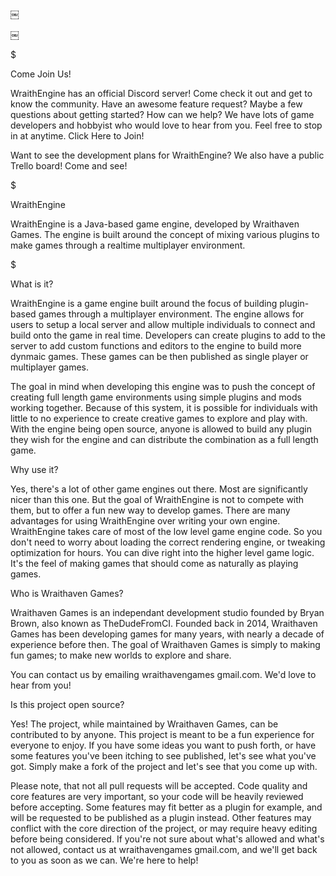 ￼

￼


$

Come Join Us!

WraithEngine has an official Discord server! Come check it out and get to know the community. Have an awesome feature request? Maybe a few questions about getting started? How can we help? We have lots of game developers and hobbyist who would love to hear from you. Feel free to stop in at anytime.
Click Here to Join!

Want to see the development plans for WraithEngine? We also have a public Trello board!
Come and see!

$

WraithEngine

WraithEngine is a Java-based game engine, developed by Wraithaven Games. The engine is built around the concept of mixing various plugins to make games through a realtime multiplayer environment.


$

What is it?

WraithEngine is a game engine built around the focus of building plugin-based games through a multiplayer environment. The engine allows for users to setup a local server and allow multiple individuals to connect and build onto the game in real time. Developers can create plugins to add to the server to add custom functions and editors to the engine to build more dynmaic games. These games can be then published as single player or multiplayer games.

The goal in mind when developing this engine was to push the concept of creating full length game environments using simple plugins and mods working together. Because of this system, it is possible for individuals with little to no experience to create creative games to explore and play with. With the engine being open source, anyone is allowed to build any plugin they wish for the engine and can distribute the combination as a full length game.

Why use it?

Yes, there's a lot of other game engines out there. Most are significantly nicer than this one. But the goal of WraithEngine is not to compete with them, but to offer a fun new way to develop games. There are many advantages for using WraithEngine over writing your own engine. WraithEngine takes care of most of the low level game engine code. So you don't need to worry about loading the correct rendering engine, or tweaking optimization for hours. You can dive right into the higher level game logic. It's the feel of making games that should come as naturally as playing games.

Who is Wraithaven Games?

Wraithaven Games is an independant development studio founded by Bryan Brown, also known as TheDudeFromCI. Founded back in 2014, Wraithaven Games has been developing games for many years, with nearly a decade of experience before then. The goal of Wraithaven Games is simply to making fun games; to make new worlds to explore and share.

You can contact us by emailing wraithavengames gmail.com. We'd love to hear from you!

Is this project open source?

Yes! The project, while maintained by Wraithaven Games, can be contributed to by anyone. This project is meant to be a fun experience for everyone to enjoy. If you have some ideas you want to push forth, or have some features you've been itching to see published, let's see what you've got. Simply make a fork of the project and let's see that you come up with.

Please note, that not all pull requests will be accepted. Code quality and core features are very important, so your code will be heavily reviewed before accepting. Some features may fit better as a plugin for example, and will be requested to be published as a plugin instead. Other features may conflict with the core direction of the project, or may require heavy editing before being considered. If you're not sure about what's allowed and what's not allowed, contact us at wraithavengames gmail.com, and we'll get back to you as soon as we can. We're here to help!
